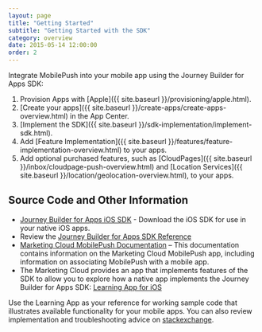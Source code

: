 ```yaml
---
layout: page
title: "Getting Started"
subtitle: "Getting Started with the SDK"
category: overview
date: 2015-05-14 12:00:00
order: 2
---
```

Integrate MobilePush into your mobile app using the Journey Builder for Apps SDK:

1. Provision Apps with [Apple]({{ site.baseurl }}/provisioning/apple.html).
1. [Create your apps]({{ site.baseurl }}/create-apps/create-apps-overview.html) in the App Center.
1. [Implement the SDK]({{ site.baseurl }}/sdk-implementation/implement-sdk.html).
1. Add [Feature Implementation]({{ site.baseurl }}/features/feature-implementation-overview.html) to your apps.
1. Add optional purchased features, such as [CloudPages]({{ site.baseurl }}/inbox/cloudpage-push-overview.html) and [Location Services]({{ site.baseurl }}/location/geolocation-overview.html), to your apps.

## Source Code and Other Information

* <a href="{{codeurl}}" target="_blank">Journey Builder for Apps iOS SDK</a> - Download the iOS SDK for use in your native iOS apps.
* Review the <a href="http://salesforce-marketingcloud.github.io/JB4A-SDK-iOS/appledoc/index.html" target="_blank">Journey Builder for Apps SDK Reference<a/>
* <a href="http://help.exacttarget.com/en/documentation/mobilepush/" target="_blank">Marketing Cloud MobilePush Documentation</a> – This documentation contains information on the Marketing Cloud MobilePush app, including information on associating MobilePush with a mobile app.
* The Marketing Cloud provides an app that implements features of the SDK to allow you to explore how a native app implements the Journey Builder for Apps SDK: <a href="https://github.com/salesforce-marketingcloud/LearningAppIos" target="_blank">Learning App for iOS</a>

Use the Learning App as your reference for working sample code that illustrates available functionality for your mobile apps. You can also review implementation and troubleshooting advice on [stackexchange](https://salesforce.stackexchange.com).
